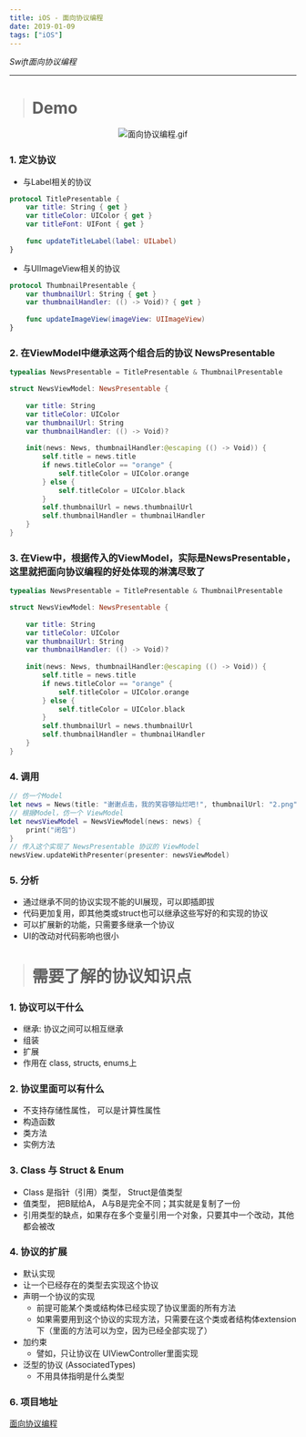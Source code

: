 ```yaml
---
title: iOS - 面向协议编程
date: 2019-01-09
tags: ["iOS"]
---
```


<!--more-->

_Swift面向协议编程_   

---------------

> # Demo

<center>

![面向协议编程.gif](/resources/20190109/9246F2094271C2B7FE767B47122B95EB.gif)
</center>

### 1. 定义协议
* 与Label相关的协议

```swift
protocol TitlePresentable {
    var title: String { get }
    var titleColor: UIColor { get }
    var titleFont: UIFont { get }
    
    func updateTitleLabel(label: UILabel)
}
```

* 与UIImageView相关的协议

```swift
protocol ThumbnailPresentable {
    var thumbnailUrl: String { get }
    var thumbnailHandler: (() -> Void)? { get }
    
    func updateImageView(imageView: UIImageView)
}
```

### 2. 在ViewModel中继承这两个组合后的协议 NewsPresentable

```swift
typealias NewsPresentable = TitlePresentable & ThumbnailPresentable

struct NewsViewModel: NewsPresentable {
 
    var title: String
    var titleColor: UIColor
    var thumbnailUrl: String
    var thumbnailHandler: (() -> Void)?
    
    init(news: News, thumbnailHandler:@escaping (() -> Void)) {
        self.title = news.title
        if news.titleColor == "orange" {
            self.titleColor = UIColor.orange
        } else {
            self.titleColor = UIColor.black
        }
        self.thumbnailUrl = news.thumbnailUrl
        self.thumbnailHandler = thumbnailHandler
    }
}
```

### 3. 在View中，根据传入的ViewModel，实际是NewsPresentable，这里就把面向协议编程的好处体现的淋漓尽致了

```swift
typealias NewsPresentable = TitlePresentable & ThumbnailPresentable

struct NewsViewModel: NewsPresentable {
 
    var title: String
    var titleColor: UIColor
    var thumbnailUrl: String
    var thumbnailHandler: (() -> Void)?
    
    init(news: News, thumbnailHandler:@escaping (() -> Void)) {
        self.title = news.title
        if news.titleColor == "orange" {
            self.titleColor = UIColor.orange
        } else {
            self.titleColor = UIColor.black
        }
        self.thumbnailUrl = news.thumbnailUrl
        self.thumbnailHandler = thumbnailHandler
    }
}
```

### 4. 调用
```swift
// 仿一个Model
let news = News(title: "谢谢点击，我的笑容够灿烂吧!", thumbnailUrl: "2.png", titleColor: "black")
// 根据Model，仿一个 ViewModel
let newsViewModel = NewsViewModel(news: news) {
    print("闭包")
}
// 传入这个实现了 NewsPresentable 协议的 ViewModel
newsView.updateWithPresenter(presenter: newsViewModel)
```

### 5. 分析
* 通过继承不同的协议实现不能的UI展现，可以即插即拔
* 代码更加复用，即其他类或struct也可以继承这些写好的和实现的协议
* 可以扩展新的功能，只需要多继承一个协议
* UI的改动对代码影响也很小

> # 需要了解的协议知识点

### 1. 协议可以干什么
* 继承: 协议之间可以相互继承
* 组装
* 扩展
* 作用在 class, structs, enums上

### 2. 协议里面可以有什么
* 不支持存储性属性， 可以是计算性属性
* 构造函数
* 类方法
* 实例方法

### 3. Class 与 Struct & Enum
* Class 是指针（引用）类型， Struct是值类型
* 值类型， 把B赋给A， A与B是完全不同；其实就是复制了一份
* 引用类型的缺点，如果存在多个变量引用一个对象，只要其中一个改动，其他都会被改

### 4. 协议的扩展
* 默认实现
* 让一个已经存在的类型去实现这个协议
* 声明一个协议的实现
  - 前提可能某个类或结构体已经实现了协议里面的所有方法
  - 如果需要用到这个协议的实现方法，只需要在这个类或者结构体extension下（里面的方法可以为空，因为已经全部实现了）
* 加约束
  - 譬如，只让协议在 UIViewController里面实现
* 泛型的协议 (AssociatedTypes)
  - 不用具体指明是什么类型

### 6. 项目地址
[面向协议编程](https://github.com/ihuan/iOS-StudyDemo/tree/master/%E9%AB%98%E7%BA%A7%E5%BC%80%E5%8F%91/01-%E9%9D%A2%E5%90%91%E5%8D%8F%E8%AE%AE%E7%BC%96%E7%A8%8B/)